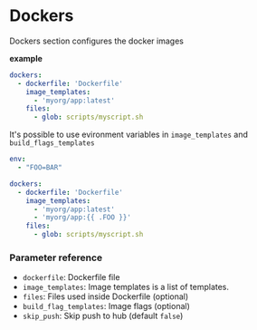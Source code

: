 # Dockers

Dockers section configures the docker images

**example**

```yml
dockers:
  - dockerfile: 'Dockerfile'
    image_templates:
      - 'myorg/app:latest'
    files:
      - glob: scripts/myscript.sh
```

It's possible to use evironment variables in `image_templates` and `build_flags_templates`

```yaml
env:
  - "FOO=BAR"

dockers:
  - dockerfile: 'Dockerfile'
    image_templates:
      - 'myorg/app:latest'
      - 'myorg/app:{{ .FOO }}'
    files:
      - glob: scripts/myscript.sh
```

### Parameter reference

* `dockerfile`: Dockerfile file
* `image_templates`: Image templates is a list of templates.
* `files`: Files used inside Dockerfile (optional)
* `build_flag_templates`: Image flags (optional)
* `skip_push`: Skip push to hub (default `false`)

